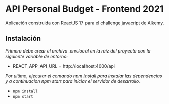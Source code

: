 # API Personal Budget - Frontend 2021  

Aplicación construida con ReactJS 17 para el challenge javacript de Alkemy.

## Instalación

_Primero debe crear el archivo .env.local en la raiz del proyecto con la siguiente variable de entorno:_

- REACT_APP_API_URL = http://localhost:4000/api

_Por ultimo, ejecutar el comando npm install para instalar las dependencias y a continuacion npm start para iniciar el servidor de desarrollo._

- `npm install`
- `npm start`

